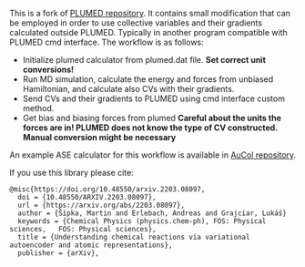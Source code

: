 This is a fork of [PLUMED repository](https://www.plumed.org/). It contains small modification that can be employed in order to use collective variables and their gradients calculated outside PLUMED. Typically in another program compatible with PLUMED cmd interface. The workflow is as follows:

 - Initialize plumed calculator from plumed.dat file. **Set correct unit conversions!**
 - Run MD simulation, calculate the energy and forces from unbiased Hamiltonian, and calculate also CVs with their gradients. 
 - Send CVs and their gradients to PLUMED using cmd interface custom method. 
 - Get bias and biasing forces from plumed **Careful about the units the forces are in! PLUMED does not know the type of CV constructed. Manual conversion might be necessary**

An example ASE calculator for this workflow is available in [AuCol repository](https://github.com/martinsipka/aucol). 

If you use this library please cite:

    @misc{https://doi.org/10.48550/arxiv.2203.08097,
	  doi = {10.48550/ARXIV.2203.08097},
	  url = {https://arxiv.org/abs/2203.08097},
	  author = {Šípka, Martin and Erlebach, Andreas and Grajciar, Lukáš}
	  keywords = {Chemical Physics (physics.chem-ph), FOS: Physical sciences, 	FOS: Physical sciences}, 
	  title = {Understanding chemical reactions via variational autoencoder and atomic representations},
	  publisher = {arXiv},


